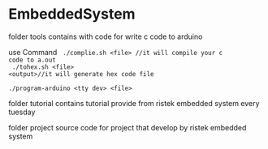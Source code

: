 # EmbeddedSystem

folder tools contains with code for write c code to arduino

use Command
<code>
./complie.sh &lt;file&gt; //it will compile your c code to a.out</code></br><code>
./tohex.sh &lt;file&gt; &lt;output&gt;//it will generate hex code file</code></br><code>
./program-arduino &lt;tty dev&gt; &lt;file&gt;</br>
</code></br>
folder tutorial contains tutorial provide from ristek embedded system every tuesday

folder project source code for project that develop by ristek embedded system

